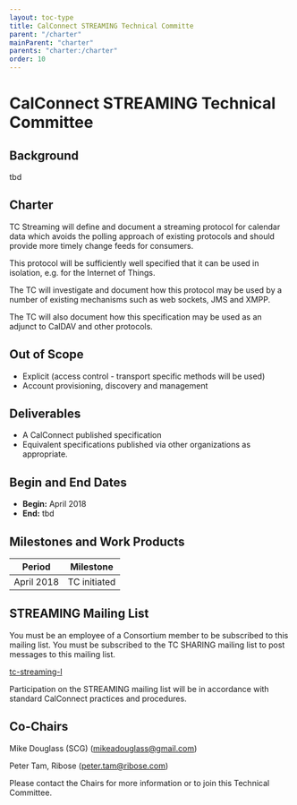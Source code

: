 ```yaml
---
layout: toc-type
title: CalConnect STREAMING Technical Committe
parent: "/charter"
mainParent: "charter"
parents: "charter:/charter"
order: 10
---
```


# CalConnect STREAMING Technical Committee

## Background

tbd

## Charter

TC Streaming will define and document a streaming protocol for calendar data which avoids the polling approach of existing protocols and should provide more timely change feeds for consumers.

This protocol will be sufficiently well specified that it can be used in isolation, e.g. for the Internet of Things.

The TC will investigate and document how this protocol may be used by a number of existing mechanisms such as web sockets, JMS and XMPP.

The TC will also document how this specification may be used as an adjunct to CalDAV and other protocols.

## Out of Scope 

- Explicit (access control - transport specific methods will be used)
- Account provisioning, discovery and management
 
## Deliverables

- A CalConnect published specification
- Equivalent specifications published via other organizations as appropriate.


## Begin and End Dates

* **Begin:** April 2018
* **End:** tbd

## Milestones and Work Products

| Period | Milestone |
| --- | --- |
| April 2018 |	TC initiated |

## STREAMING Mailing List

You must be an employee of a Consortium member to be subscribed to this mailing list.
You must be subscribed to the TC SHARING mailing list to post messages to this mailing list.

[tc-streaming-l](mailto:tc-streaming-l@lists.calconnect.org)

Participation on the STREAMING mailing list will be in accordance with standard CalConnect practices and procedures.

## Co-Chairs 

Mike Douglass (SCG) ([mikeadouglass@gmail.com](mailto:mikeadouglass@gmail.com))

Peter Tam, Ribose ([peter.tam@ribose.com](mailto:peter.tam@ribose.com))

Please contact the Chairs for more information or to join this Technical Committee.
